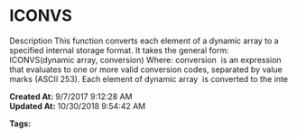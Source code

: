 # ICONVS

Description This function converts each element of a dynamic array to a specified internal storage format. It takes the general form: ICONVS(dynamic array, conversion) Where: conversion  is an expression that evaluates to one or more valid conversion codes, separated by value marks (ASCII 253). Each element of dynamic array  is converted to the inte  

**Created At:** 9/7/2017 9:12:28 AM  
**Updated At:** 10/30/2018 9:54:42 AM  

**Tags:**
<badge text='output' vertical='middle' />
<badge text='dynamic arrays' vertical='middle' />
<badge text='conversion' vertical='middle' />
